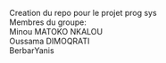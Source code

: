 ﻿Creation du repo pour le projet prog sys\
Membres du groupe:\
Minou MATOKO NKALOU\
Oussama DIMOQRATI\
B e r b a r Y a n i s \  
 